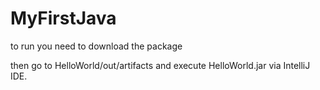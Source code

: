 # MyFirstJava

to run you need to download the package

then go to HelloWorld/out/artifacts and execute HelloWorld.jar via IntelliJ IDE.

